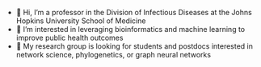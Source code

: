 - 🦠 Hi, I’m a professor in the Division of Infectious Diseases at the Johns Hopkins University School of Medicine
- 🧬 I’m interested in leveraging bioinformatics and machine learning to improve public health outcomes
- 🔬 My research group is looking for students and postdocs interested in network science, phylogenetics, or graph neural networks

<!---
sclipman/sclipman is a ✨ special ✨ repository because its `README.md` (this file) appears on your GitHub profile.
You can click the Preview link to take a look at your changes.
--->
